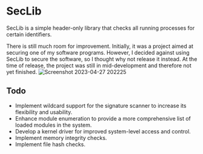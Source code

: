 # SecLib
SecLib is a simple header-only library that checks all running processes for certain identifiers.

There is still much room for improvement. Initially, it was a project aimed at securing one of my software programs. However, I decided against using SecLib to secure the software, so I thought why not release it instead. At the time of release, the project was still in mid-development and therefore not yet finished.
![Screenshot 2023-04-27 202225](https://user-images.githubusercontent.com/102999825/234960588-9f20a1af-8cdb-4799-8fea-89bca58ae3d4.png)

## Todo
- Implement wildcard support for the signature scanner to increase its flexibility and usability.
- Enhance module enumeration to provide a more comprehensive list of loaded modules in the system.
- Develop a kernel driver for improved system-level access and control.
- Implement memory integrity checks.
- Implement file hash checks.
